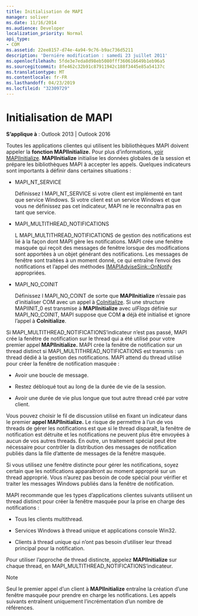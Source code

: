 ```yaml
---
title: Initialisation de MAPI
manager: soliver
ms.date: 11/16/2014
ms.audience: Developer
localization_priority: Normal
api_type:
- COM
ms.assetid: 22ee8157-d74e-4a94-9c76-b9ac736d5211
description: 'Derniére modification : samedi 23 juillet 2011'
ms.openlocfilehash: 5fde3e7eda8d98eb5080fff360616649b1eb96a5
ms.sourcegitcommit: 8fe462c32b91c87911942c188f3445e85a54137c
ms.translationtype: MT
ms.contentlocale: fr-FR
ms.lasthandoff: 04/23/2019
ms.locfileid: "32309729"
---
```

# <a name="initializing-mapi"></a>Initialisation de MAPI

  
  
**S’applique à** : Outlook 2013 | Outlook 2016 
  
Toutes les applications clientes qui utilisent les bibliothèques MAPI doivent appeler la **fonction MAPIInitialize.** Pour plus d’informations, [voir MAPIInitialize](mapiinitialize.md). **MAPIInitialize** initialise les données globales de la session et prépare les bibliothèques MAPI à accepter les appels. Quelques indicateurs sont importants à définir dans certaines situations : 
  
- MAPI_NT_SERVICE
    
    Définissez l MAPI_NT_SERVICE si votre client est implémenté en tant que service Windows. Si votre client est un service Windows et que vous ne définissez pas cet indicateur, MAPI ne le reconnaîtra pas en tant que service. 
    
- MAPI_MULTITHREAD_NOTIFICATIONS
    
    L MAPI_MULTITHREAD_NOTIFICATIONS de gestion des notifications est lié à la façon dont MAPI gère les notifications. MAPI crée une fenêtre masquée qui reçoit des messages de fenêtre lorsque des modifications sont apportées à un objet générant des notifications. Les messages de fenêtre sont traitées à un moment donné, ce qui entraîne l’envoi des notifications et l’appel des méthodes [IMAPIAdviseSink::OnNotify](imapiadvisesink-onnotify.md) appropriées. 
    
- MAPI_NO_COINIT
    
    Définissez l MAPI_NO_COINT de sorte que **MAPIInitialize** n’essaie pas d’initialiser COM avec un appel à [CoInitialize](https://msdn.microsoft.com/library/ms886303.aspx). Si une structure MAPIINIT_0 est transmise à **MAPIInitialize** avec _ulFlags_ définie sur MAPI_NO_COINIT, MAPI suppose que COM **a** déjà été initialisé et ignore l’appel à **CoInitialize**.
    
Si MAPI_MULTITHREAD_NOTIFICATIONS’indicateur n’est pas passé, MAPI crée la fenêtre de notification sur le thread qui a été utilisé pour votre premier appel **MAPIInitialize.** MAPI crée la fenêtre de notification sur un thread distinct si MAPI_MULTITHREAD_NOTIFICATIONS est transmis : un thread dédié à la gestion des notifications. MAPI attend du thread utilisé pour créer la fenêtre de notification masquée : 
  
- Avoir une boucle de message.
    
- Restez débloqué tout au long de la durée de vie de la session.
    
- Avoir une durée de vie plus longue que tout autre thread créé par votre client. 
    
Vous pouvez choisir le fil de discussion utilisé en fixant un indicateur dans le premier **appel MAPIInitialize.** Le risque de permettre à l’un de vos threads de gérer les notifications est que si le thread disparaît, la fenêtre de notification est détruite et les notifications ne peuvent plus être envoyées à aucun de vos autres threads. En outre, un traitement spécial peut être nécessaire pour contrôler la distribution des messages de notification publiés dans la file d’attente de messages de la fenêtre masquée. 
  
Si vous utilisez une fenêtre distincte pour gérer les notifications, soyez certain que les notifications apparaîtront au moment approprié sur un thread approprié. Vous n’aurez pas besoin de code spécial pour vérifier et traiter les messages Windows publiés dans la fenêtre de notification. 
  
MAPI recommande que les types d’applications clientes suivants utilisent un thread distinct pour créer la fenêtre masquée pour la prise en charge des notifications :
  
- Tous les clients multithread.
    
- Services Windows à thread unique et applications console Win32.
    
- Clients à thread unique qui n’ont pas besoin d’utiliser leur thread principal pour la notification.
    
Pour utiliser l’approche de thread distincte, appelez **MAPIInitialize** sur chaque thread, en MAPI_MULTITHREAD_NOTIFICATIONS’indicateur. 
  
> [!NOTE]
> Seul le premier appel d’un client à **MAPIInitialize** entraîne la création d’une fenêtre masquée pour prendre en charge les notifications. Les appels suivants entraînent uniquement l’incrémentation d’un nombre de références. 
  

